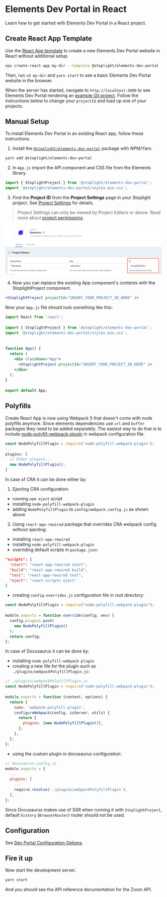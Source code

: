 # Elements Dev Portal in React

Learn how to get started with Elements Dev Portal in a React project.

## Create React App Template

Use the [React App template](https://github.com/stoplightio/cra-template-elements-dev-portal) to create a new Elements Dev Portal website in React without additional setup.

```bash
npx create-react-app my-dir --template @stoplight/elements-dev-portal
```

Then, run `cd my-dir` and `yarn start` to see a basic Elements Dev Portal website in the browser.

When the server has started, navigate to `http://localhost:3000` to see Elements Dev Portal rendering an [example Git project](https://github.com/stoplightio/studio-demo). Follow the instructions below to change your `projectId` and load up one of your projects.

## Manual Setup

To install Elements Dev Portal in an existing React app, follow these instructions.

1. Install the [`@stoplight/elements-dev-portal`](https://www.npmjs.com/package/@stoplight/elements-dev-portal) package with NPM/Yarn.

```bash
yarn add @stoplight/elements-dev-portal
```

2. In `App.js` import the API component and CSS file from the Elements library.

```jsx
import { StoplightProject } from '@stoplight/elements-dev-portal';
import '@stoplight/elements-dev-portal/styles.min.css';
```

3. Find the **Project ID** from the **Project Settings** page in your Stoplight project. See [Project Settings](https://docs.stoplight.io/docs/platform/252039ebe8fb2-project-settings) for details.

> Project Settings can only be viewed by Project Editors or above. Read more about [project permissions](https://docs.stoplight.io/docs/platform/ZG9jOjg1NjcyNzE-manage-project-access#project-roles).

![The project ID can be found on the Project Settings page in a text box after Display Name and Slug](../../images/projectId.png)

4. Now you can replace the existing App component's contents with the StoplightProject component.

```jsx
<StoplightProject projectId="INSERT_YOUR_PROJECT_ID_HERE" />
```

Now your `App.js` file should look something like this:

<!-- title: App.js -->
```jsx
import React from 'react';

import { StoplightProject } from '@stoplight/elements-dev-portal';
import '@stoplight/elements-dev-portal/styles.min.css';


function App() {
  return (
    <div className="App">
      <StoplightProject projectId="INSERT_YOUR_PROJECT_ID_HERE" />
    </div>
  );
}

export default App;
```
## Polyfills
Create React App is now using Webpack 5 that doesn't come with node polyfills anymore. Since elements dependencies use `url` and `buffer` packages they need to be added separately. The easiest way to do that is to include [node-polyfill-webpack-plugin](https://github.com/Richienb/node-polyfill-webpack-plugin) in webpack configuration file:
```js
const NodePolyfillPlugin = require('node-polyfill-webpack-plugin');
...
plugins: [
  // Other plugins...
  new NodePolyfillPlugin(),
]
```
In case of CRA it can be done either by:
1. Ejecting CRA configuration:
- running `npm eject` script
- installing `node-polyfill-webpack-plugin`
- adding `NodePolyfillPlugin` to `config/webpack.config.js` as shown above

2. Using `react-app-rewired` package that overrides CRA webpack config without ejecting:
- installing `react-app-rewired`
- installing  `node-polyfill-webpack-plugin`
- overriding default scripts in `package.json`:
```json
"scripts": {
  "start": "react-app-rewired start",
  "build": "react-app-rewired build",
  "test": "react-app-rewired test",
  "eject": "react-scripts eject"
}
```
- creating `config-overrides.js` configuration file in root directory:
```js
const NodePolyfillPlugin = require("node-polyfill-webpack-plugin");

module.exports = function override(config, env) {
  config.plugins.push(
    new NodePolyfillPlugin()
  );
  return config;
};
```
In case of Docusaurus it can be done by:
- installing `node-polyfill-webpack-plugin`
- creating a new file for the plugin such as `./plugins/webpackPolyfillPlugin.js`:
```js
// ./plugins/webpackPolyfillPlugin.js
const NodePolyfillPlugin = require('node-polyfill-webpack-plugin');

module.exports = function (context, options) {
  return {
    name: 'webpack-polyfill-plugin',
    configureWebpack(config, isServer, utils) {
      return {
        plugins: [new NodePolyfillPlugin()],
      };
    },
  };
};
```
- using the custom plugin in docusaurus configuration:
```js
// docusaurus.config.js
module.exports = {
  ...
  plugins: [
    ...
    require.resolve('./plugins/webpackPolyfillPlugin'),
  ],
};
```
Since Docusaurus makes use of SSR when running it with `StoplightProject`, default `history` (`BrowserRouter`) router should not be used.

## Configuration

See [Dev Portal Configuration Options](dev-portal-options.md).

## Fire it up

Now start the development server.

```bash
yarn start
```

And you should see the API reference documentation for the Zoom API.
